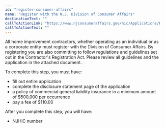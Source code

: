 ```yaml
---
id: "register-consumer-affairs"
name: "Register with the N.J. Division of Consumer Affairs"
destinationText: ""
callToActionLink: "https://www.njconsumeraffairs.gov/hic/Applications/Home-Improvement-Contractor-Application-for-Initial-Registration.pdf"
callToActionText: ""
---
```


All home improvement contractors, whether operating as an individual or as a corporate entity must register with the Division of Consumer Affairs. By registering you are also committing to follow regulations and guidelines set out in the Contractor's Registration Act. Please review all guidelines and the application in the attached document.
        
To complete this step, you must have:
- fill out entire application
- complete the disclosure statement page of the application
- a policy of commercial general liability insurance in a minimum amount of $500,000 per occurrence
- pay a fee of $110.00

After you complete this step, you will have:
- NJHIC number
